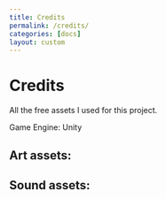 ```yaml
---
title: Credits
permalink: /credits/
categories: [docs]
layout: custom
---
```

# Credits

All the free assets I used for this project.

Game Engine: Unity

Art assets:
- 

Sound assets:
- 